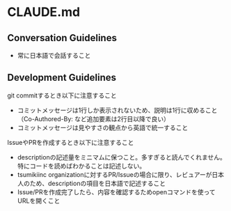# CLAUDE.md

## Conversation Guidelines

* 常に日本語で会話すること

## Development Guidelines

git commitするとき以下に注意すること

* コミットメッセージは1行しか表示されないため、説明は1行に収めること（Co-Authored-By: など追加要素は2行目以降で良い）
* コミットメッセージは見やすさの観点から英語で統一すること

IssueやPRを作成するとき以下に注意すること

* descriptionの記述量をミニマムに保つこと。多すぎると読んでくれません。特にコードを読めばわかることは記述しない。
* tsumikiinc organizationに対するPR/Issueの場合に限り、レビュアーが日本人のため、descriptionの項目を日本語で記述すること
* Issue/PRを作成完了したら、内容を確認するためopenコマンドを使ってURLを開くこと
